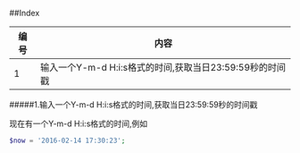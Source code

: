 ##Index

编号|内容
----|--------------------------------------------------------
   1|输入一个Y-m-d H:i:s格式的时间,获取当日23:59:59秒的时间戳

#####1.输入一个Y-m-d H:i:s格式的时间,获取当日23:59:59秒的时间戳

现在有一个Y-m-d H:i:s格式的时间,例如

```php
$now = '2016-02-14 17:30:23';
```
